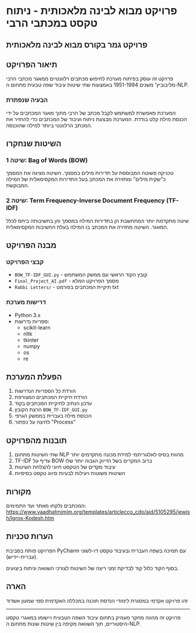 # פרויקט מבוא לבינה מלאכותית - ניתוח טקסט במכתבי הרבי

## פרויקט גמר בקורס מבוא לבינה מלאכותית

## תיאור הפרויקט

פרויקט זה עוסק בפיתוח מערכת לחיפוש מכתבים רלוונטיים ממאגר מכתבי הרבי מליבוביץ' משנים 1951-1994 באמצעות שתי שיטות עיבוד שפה טבעית מתחום ה-NLP.

### הבעיה שנפתרת
המערכת מאפשרת למשתמש לקבל מכתב של הרבי מתוך מאגר המכתבים על ידי הכנסת מילת קלט בודדת. המערכת מבצעת ניתוח ועיבוד של המכתבים כדי להחזיר את המכתב הרלוונטי ביותר למילה שהוכנסה.

## השיטות שנחקרו

### שיטה 1: Bag of Words (BOW)
טכניקה פשוטה המבוססת על תדירות מילים במסמך. השיטה מציגה את המסמך כ"שקית מילים" ומחזירה את המכתב בעל התדירות המקסימאלית של המילה המבוקשת.

### שיטה 2: Term Frequency-Inverse Document Frequency (TF-IDF)
שיטה מתקדמת יותר המתחשבת הן בתדירות המילה במסמך והן בחשיבותה ביחס לכלל המאגר. השיטה מחזירה את המכתב בו המילה בעלת החשיבות המקסימאלית.

## מבנה הפרויקט

### קבצי הפרויקט
- `BOW_TF-IDF_GUI.py` - קובץ הקוד הראשי עם ממשק המשתמש
- `Final_Project_AI.pdf` - מסמך הפרויקט המלא
- `Rabbi Letters/` - תיקיית המכתבים בפורמט txt

### דרישות מערכת
- Python 3.x
- ספריות נדרשות:
  - scikit-learn
  - nltk
  - tkinter
  - numpy
  - os
  - re

## הפעלת המערכת

1. הורדת כל הספריות הנדרשות
2. הורדת תיקיית המכתבים המצורפת
3. עדכון הנתיב לתיקיית המכתבים בקוד
4. הרצת הקובץ `BOW_TF-IDF_GUI.py`
5. הכנסת מילה בעברית בממשק הגרפי
6. לחיצה על כפתור "Process"

## תובנות מהפרויקט

1. שתי השיטות מתחום NLP מהוות בסיס לאלגוריתמי למידת מכונה מתקדמים יותר
2. TF-IDF עדיף על BOW ברוב המקרים בשל הדיוק הגבוה יותר שלו
3. עיבוד מקדים של הטקסט חיוני להצלחת השיטות
4. השיטות פשוטות ויעילות לבעיות סיווג טקסט בסיסיות

## מקורות
המכתבים נלקחו מאתר ועד התמימים:
https://www.vaadhatmimim.org/templates/articlecco_cdo/aid/5105295/jewish/Igros-Kodesh.htm

## הערות טכניות
הפרויקט פותח בסביבת PyCharm עם תמיכה בשפה העברית ובעיבוד טקסט דו-לשוני (עברית-יידיש).

בסוף הקוד כלול קוד לבדיקת זמני ריצה של השיטות לצורכי השוואה וניתוח ביצועים.

## הארה
זהו פרויקט אקדמי במסגרת לימודי הנדסת תוכנה במכללה האקדמית סמי שמעון אשדוד

---

פרויקט זה מהווה מחקר מעמיק בתחום עיבוד השפה הטבעית ויישומו במאגרי טקסט היסטוריים, תוך השוואה מקיפה בין שיטות שונות מתחום ה-NLP.
